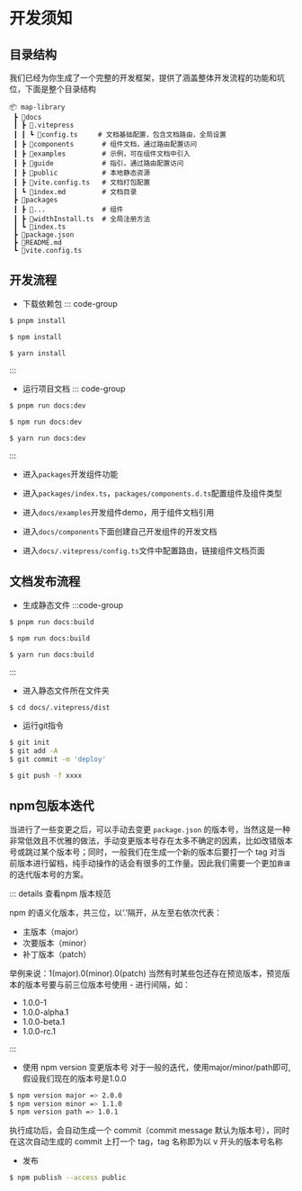 # 开发须知

## 目录结构
我们已经为你生成了一个完整的开发框架，提供了涵盖整体开发流程的功能和坑位，下面是整个目录结构

```shell
📦 map-library
 ┣ 📂docs               
 ┃ ┣ 📂.vitepress
 ┃ ┃ ┗ 📜config.ts     # 文档基础配置，包含文档路由，全局设置
 ┃ ┣ 📂components       # 组件文档，通过路由配置访问
 ┃ ┣ 📂examples         # 示例，可在组件文档中引入
 ┃ ┣ 📂guide            # 指引，通过路由配置访问
 ┃ ┣ 📂public           # 本地静态资源
 ┃ ┣ 📂vite.config.ts   # 文档打包配置
 ┃ ┗ 📜index.md         # 文档目录
 ┣ 📂packages           
 ┃ ┣ 📂...              # 组件
 ┃ ┣ 📜widthInstall.ts  # 全局注册方法
 ┃ ┗ 📜index.ts
 ┣ 📜package.json
 ┣ 📜README.md
 ┗ 📜vite.config.ts
```

## 开发流程
* 下载依赖包
::: code-group
```sh [pnpm]
$ pnpm install
```
```sh [npm]
$ npm install
```
```sh [yarn]
$ yarn install
```
:::

* 运行项目文档
::: code-group
```sh [pnpm]
$ pnpm run docs:dev
```
```sh [npm]
$ npm run docs:dev
```
```sh [yarn]
$ yarn run docs:dev
```
:::

* 进入`packages`开发组件功能

* 进入`packages/index.ts`，`packages/components.d.ts`配置组件及组件类型

* 进入`docs/examples`开发组件demo，用于组件文档引用

* 进入`docs/components`下面创建自己开发组件的开发文档

* 进入`docs/.vitepress/config.ts`文件中配置路由，链接组件文档页面

## 文档发布流程
* 生成静态文件
:::code-group
```sh [pnpm]
$ pnpm run docs:build
```
```sh [npm]
$ npm run docs:build
```
```sh [yarn]
$ yarn run docs:build
```
:::

* 进入静态文件所在文件夹
```sh
$ cd docs/.vitepress/dist
```

* 运行git指令
```sh
$ git init
$ git add -A
$ git commit -m 'deploy'

$ git push -f xxxx
```
## npm包版本迭代
当进行了一些变更之后，可以手动去变更 `package.json` 的版本号，当然这是一种非常低效且不优雅的做法，手动变更版本号存在太多不确定的因素，比如改错版本号或跳过某个版本号；同时，一般我们在生成一个新的版本后要打一个 tag 对当前版本进行留档，纯手动操作的话会有很多的工作量。因此我们需要一个更加`靠谱`的迭代版本号的方案。

::: details 查看npm 版本规范

npm 的语义化版本，共三位，以’.’隔开，从左至右依次代表：

* 主版本（major）
* 次要版本（minor）
* 补丁版本（patch）

举例来说：1(major).0(minor).0(patch)
当然有时某些包还存在预览版本，预览版本的版本号要与前三位版本号使用 - 进行间隔，如：

* 1.0.0-1
* 1.0.0-alpha.1
* 1.0.0-beta.1
* 1.0.0-rc.1

:::

* 使用 npm version 变更版本号
对于一般的迭代，使用major/minor/path即可,假设我们现在的版本号是1.0.0

```sh
$ npm version major => 2.0.0
$ npm version minor => 1.1.0
$ npm version path => 1.0.1
```
执行成功后，会自动生成一个 commit（commit message 默认为版本号），同时在这次自动生成的 commit 上打一个 tag，tag 名称即为以 v 开头的版本号名称

* 发布

```sh
$ npm publish --access public
```